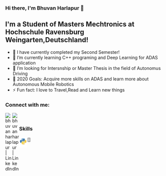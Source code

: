 ### Hi there, I'm Bhuvan Harlapur 👋

## I'm a Student of Masters Mechtronics at Hochschule Ravensburg Weingarten,Deutschland!
- 🔭 I have currently completed my Second Semester!
- 🌱 I’m currently learning C++ programing and Deep Learning for ADAS application
- 👯 I’m looking for Intersnship or Master Thesis in the field of Autonomus Driving
- 🥅 2020 Goals: Acquire more skills on ADAS and learn more about Autonomous Mobile Robotics 
- ⚡ Fun fact: I love to Travel,Read and Learn new things
 
### Connect with me:

[<img align="left" alt="bhuvanharlapur | LinkedIn" width="22px" src="https://cdn.jsdelivr.net/npm/simple-icons@v3/icons/linkedin.svg" />][linkedin]

[<img align="left" alt="bhuvanharlapur | LinkedIn" width="22px" src="https://cdn.jsdelivr.net/npm/simple-icons@v3/icons/xing.svg" />][Xing]

<br />

### Skills

[<img align="left" alt="HTML5" width="26px" src="python_logo.png" />]



[linkedin]: https://www.linkedin.com/in/bhuvan-harlapur-70790369/
[Xing]: https://www.xing.com/profile/Bhuvan_Harlapur/cv